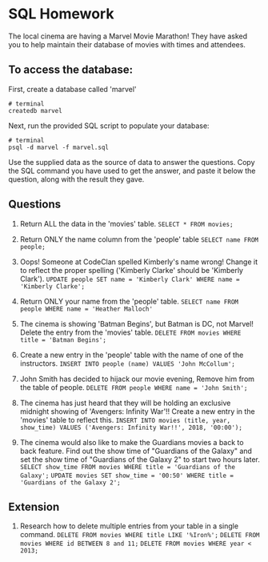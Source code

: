 # SQL Homework

The local cinema are having a Marvel Movie Marathon! They have asked you to help maintain their database of movies with times and attendees.

## To access the database:

First, create a database called 'marvel'

```
# terminal
createdb marvel
```

Next, run the provided SQL script to populate your database:

```
# terminal
psql -d marvel -f marvel.sql
```

Use the supplied data as the source of data to answer the questions. Copy the SQL command you have used to get the answer, and paste it below the question, along with the result they gave.

## Questions

1.  Return ALL the data in the 'movies' table.
`SELECT * FROM movies;`

2.  Return ONLY the name column from the 'people' table
`SELECT name FROM people;`

3.  Oops! Someone at CodeClan spelled Kimberly's name wrong! Change it to reflect the proper spelling ('Kimberly Clarke' should be 'Kimberly Clark').
`UPDATE people SET name = 'Kimberly Clark' WHERE name = 'Kimberly Clarke';`

4.  Return ONLY your name from the 'people' table.
`SELECT name FROM people WHERE name = 'Heather Malloch'`

5.  The cinema is showing 'Batman Begins', but Batman is DC, not Marvel! Delete the entry from the 'movies' table.
`DELETE FROM movies WHERE title = 'Batman Begins';`

6.  Create a new entry in the 'people' table with the name of one of the instructors.
`INSERT INTO people (name) VALUES 'John McCollum';`

7.  John Smith has decided to hijack our movie evening, Remove him from the table of people.
`DELETE FROM people WHERE name = 'John Smith';`

8.  The cinema has just heard that they will be holding an exclusive midnight showing of 'Avengers: Infinity War'!! Create a new entry in the 'movies' table to reflect this.
 `INSERT INTO movies (title, year, show_time) VALUES ('Avengers: Infinity War!!', 2018, '00:00');`

9.  The cinema would also like to make the Guardians movies a back to back feature. Find out the show time of "Guardians of the Galaxy" and set the show time of "Guardians of the Galaxy 2" to start two hours later.
`SELECT show_time FROM movies WHERE title = 'Guardians of the Galaxy';`
`UPDATE movies SET show_time = '00:50' WHERE title = 'Guardians of the Galaxy 2';`

## Extension

1.  Research how to delete multiple entries from your table in a single command.
`DELETE FROM movies WHERE title LIKE '%Iron%';`
`DELETE FROM movies WHERE id BETWEEN 8 and 11;`
`DELETE FROM movies WHERE year < 2013;`
